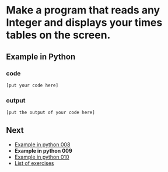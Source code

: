 # Make a program that reads any Integer and displays your times tables on the screen.

## Example in Python

### code

``` python
[put your code here]
```

### output

```
[put the output of your code here]
```

## Next

- [Example in python 008](../../008/python)
- **Example in python 009**
- [Example in python 010](../../010/python)
- [List of exercises](../..)
